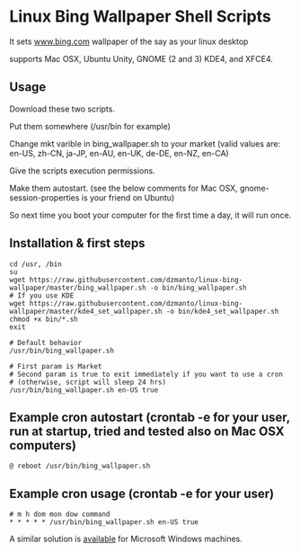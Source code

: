 # Linux Bing Wallpaper Shell Scripts

It sets www.bing.com wallpaper of the say as your linux desktop

supports Mac OSX, Ubuntu Unity, GNOME (2 and 3) KDE4, and XFCE4.

## Usage

Download these two scripts.

Put them somewhere (/usr/bin for example)

Change mkt varible in bing_wallpaper.sh to your market (valid values are: en-US, zh-CN, ja-JP, en-AU, en-UK, de-DE, en-NZ, en-CA)

Give the scripts execution permissions.

Make them autostart. (see the below comments for Mac OSX, gnome-session-properties is your friend on Ubuntu)

So next time you boot your computer for the first time a day, it will run once.

## Installation & first steps
```
cd /usr, /bin
su
wget https://raw.githubusercontent.com/dzmanto/linux-bing-wallpaper/master/bing_wallpaper.sh -o bin/bing_wallpaper.sh
# If you use KDE
wget https://raw.githubusercontent.com/dzmanto/linux-bing-wallpaper/master/kde4_set_wallpaper.sh -o bin/kde4_set_wallpaper.sh
chmod +x bin/*.sh
exit

# Default behavior
/usr/bin/bing_wallpaper.sh

# First param is Market
# Second param is true to exit immediately if you want to use a cron
# (otherwise, script will sleep 24 hrs)
/usr/bin/bing_wallpaper.sh en-US true
```

## Example cron autostart (crontab -e for your user, run at startup, tried and tested also on Mac OSX computers)
```
@ reboot /usr/bin/bing_wallpaper.sh
```

## Example cron usage (crontab -e for your user)
```
# m h dom mon dow command
* * * * * /usr/bin/bing_wallpaper.sh en-US true
```
<p>A similar solution is <a href="https://github.com/dzmanto/bang">available</a> for Microsoft Windows machines. </p>
